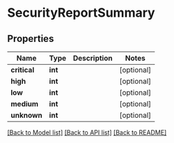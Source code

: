 # SecurityReportSummary

## Properties
Name | Type | Description | Notes
------------ | ------------- | ------------- | -------------
**critical** | **int** |  | [optional] 
**high** | **int** |  | [optional] 
**low** | **int** |  | [optional] 
**medium** | **int** |  | [optional] 
**unknown** | **int** |  | [optional] 

[[Back to Model list]](../README.md#documentation-for-models) [[Back to API list]](../README.md#documentation-for-api-endpoints) [[Back to README]](../README.md)

